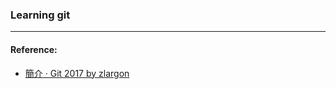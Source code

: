 ### Learning git





----
#### Reference:
* [簡介 · Git 2017 by zlargon](https://zlargon.gitbooks.io/git-tutorial/content/)

